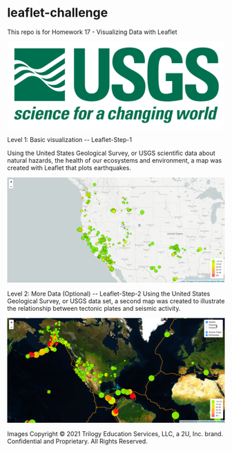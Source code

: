 # leaflet-challenge
This repo is for Homework 17 - Visualizing Data with Leaflet

![1-Logo](Images/1-Logo.png)

Level 1: Basic visualization -- Leaflet-Step-1

Using the United States Geological Survey, or USGS scientific data about natural hazards, the health of our ecosystems and environment, a map was created with Leaflet that plots earthquakes.

![2-BasicMap](Images/2-BasicMap.png)

Level 2: More Data (Optional) -- Leaflet-Step-2
Using the United States Geological Survey, or USGS data set, a second map was created to illustrate the relationship between tectonic plates and seismic activity.

![5-Advanced](Images/5-Advanced.png)


Images Copyright
© 2021 Trilogy Education Services, LLC, a 2U, Inc. brand. Confidential and Proprietary. All Rights Reserved.


